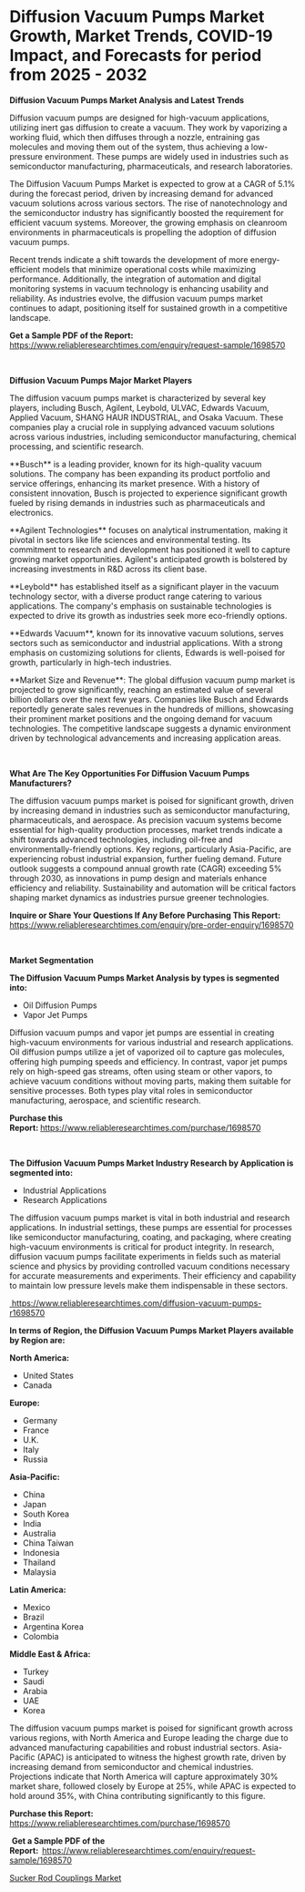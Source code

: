 <p><h1>Diffusion Vacuum Pumps Market Growth, Market Trends, COVID-19 Impact, and Forecasts for period from 2025 - 2032</h1></p><p><strong>Diffusion Vacuum Pumps Market Analysis and Latest Trends</strong></p>
<p><p>Diffusion vacuum pumps are designed for high-vacuum applications, utilizing inert gas diffusion to create a vacuum. They work by vaporizing a working fluid, which then diffuses through a nozzle, entraining gas molecules and moving them out of the system, thus achieving a low-pressure environment. These pumps are widely used in industries such as semiconductor manufacturing, pharmaceuticals, and research laboratories.</p><p>The Diffusion Vacuum Pumps Market is expected to grow at a CAGR of 5.1% during the forecast period, driven by increasing demand for advanced vacuum solutions across various sectors. The rise of nanotechnology and the semiconductor industry has significantly boosted the requirement for efficient vacuum systems. Moreover, the growing emphasis on cleanroom environments in pharmaceuticals is propelling the adoption of diffusion vacuum pumps.</p><p>Recent trends indicate a shift towards the development of more energy-efficient models that minimize operational costs while maximizing performance. Additionally, the integration of automation and digital monitoring systems in vacuum technology is enhancing usability and reliability. As industries evolve, the diffusion vacuum pumps market continues to adapt, positioning itself for sustained growth in a competitive landscape.</p></p>
<p><strong>Get a Sample PDF of the Report:&nbsp;</strong> <a href="https://www.reliableresearchtimes.com/enquiry/request-sample/1698570?utm_campaign=2204&utm_medium=2&utm_source=Github&utm_content=ia&utm_term=17022025&utm_id=diffusion-vacuum-pumps">https://www.reliableresearchtimes.com/enquiry/request-sample/1698570</a></p>
<p>&nbsp;</p>
<p><strong>Diffusion Vacuum Pumps Major Market Players</strong></p>
<p><p>The diffusion vacuum pumps market is characterized by several key players, including Busch, Agilent, Leybold, ULVAC, Edwards Vacuum, Applied Vacuum, SHANG HAUR INDUSTRIAL, and Osaka Vacuum. These companies play a crucial role in supplying advanced vacuum solutions across various industries, including semiconductor manufacturing, chemical processing, and scientific research.</p><p>**Busch** is a leading provider, known for its high-quality vacuum solutions. The company has been expanding its product portfolio and service offerings, enhancing its market presence. With a history of consistent innovation, Busch is projected to experience significant growth fueled by rising demands in industries such as pharmaceuticals and electronics.</p><p>**Agilent Technologies** focuses on analytical instrumentation, making it pivotal in sectors like life sciences and environmental testing. Its commitment to research and development has positioned it well to capture growing market opportunities. Agilent's anticipated growth is bolstered by increasing investments in R&D across its client base.</p><p>**Leybold** has established itself as a significant player in the vacuum technology sector, with a diverse product range catering to various applications. The company's emphasis on sustainable technologies is expected to drive its growth as industries seek more eco-friendly options.</p><p>**Edwards Vacuum**, known for its innovative vacuum solutions, serves sectors such as semiconductor and industrial applications. With a strong emphasis on customizing solutions for clients, Edwards is well-poised for growth, particularly in high-tech industries.</p><p>**Market Size and Revenue**: The global diffusion vacuum pump market is projected to grow significantly, reaching an estimated value of several billion dollars over the next few years. Companies like Busch and Edwards reportedly generate sales revenues in the hundreds of millions, showcasing their prominent market positions and the ongoing demand for vacuum technologies. The competitive landscape suggests a dynamic environment driven by technological advancements and increasing application areas.</p></p>
<p>&nbsp;</p>
<p><strong>What Are The Key Opportunities For Diffusion Vacuum Pumps Manufacturers?</strong></p>
<p><p>The diffusion vacuum pumps market is poised for significant growth, driven by increasing demand in industries such as semiconductor manufacturing, pharmaceuticals, and aerospace. As precision vacuum systems become essential for high-quality production processes, market trends indicate a shift towards advanced technologies, including oil-free and environmentally-friendly options. Key regions, particularly Asia-Pacific, are experiencing robust industrial expansion, further fueling demand. Future outlook suggests a compound annual growth rate (CAGR) exceeding 5% through 2030, as innovations in pump design and materials enhance efficiency and reliability. Sustainability and automation will be critical factors shaping market dynamics as industries pursue greener technologies.</p></p>
<p><strong>Inquire or Share Your Questions If Any Before Purchasing This Report:</strong> <a href="https://www.reliableresearchtimes.com/enquiry/pre-order-enquiry/1698570?utm_campaign=2204&utm_medium=2&utm_source=Github&utm_content=ia&utm_term=17022025&utm_id=diffusion-vacuum-pumps">https://www.reliableresearchtimes.com/enquiry/pre-order-enquiry/1698570</a></p>
<p>&nbsp;</p>
<p><strong>Market Segmentation</strong></p>
<p><strong>The Diffusion Vacuum Pumps Market Analysis by types is segmented into:</strong></p>
<p><ul><li>Oil Diffusion Pumps</li><li>Vapor Jet Pumps</li></ul></p>
<p><p>Diffusion vacuum pumps and vapor jet pumps are essential in creating high-vacuum environments for various industrial and research applications. Oil diffusion pumps utilize a jet of vaporized oil to capture gas molecules, offering high pumping speeds and efficiency. In contrast, vapor jet pumps rely on high-speed gas streams, often using steam or other vapors, to achieve vacuum conditions without moving parts, making them suitable for sensitive processes. Both types play vital roles in semiconductor manufacturing, aerospace, and scientific research.</p></p>
<p><strong>Purchase this Report:&nbsp;</strong><a href="https://www.reliableresearchtimes.com/purchase/1698570?utm_campaign=2204&utm_medium=2&utm_source=Github&utm_content=ia&utm_term=17022025&utm_id=diffusion-vacuum-pumps">https://www.reliableresearchtimes.com/purchase/1698570</a></p>
<p>&nbsp;</p>
<p><strong>The Diffusion Vacuum Pumps Market Industry Research by Application is segmented into:</strong></p>
<p><ul><li>Industrial Applications</li><li>Research Applications</li></ul></p>
<p><p>The diffusion vacuum pumps market is vital in both industrial and research applications. In industrial settings, these pumps are essential for processes like semiconductor manufacturing, coating, and packaging, where creating high-vacuum environments is critical for product integrity. In research, diffusion vacuum pumps facilitate experiments in fields such as material science and physics by providing controlled vacuum conditions necessary for accurate measurements and experiments. Their efficiency and capability to maintain low pressure levels make them indispensable in these sectors.</p></p>
<p><a href="https://www.reliableresearchtimes.com/diffusion-vacuum-pumps-r1698570?utm_campaign=2204&utm_medium=2&utm_source=Github&utm_content=ia&utm_term=17022025&utm_id=diffusion-vacuum-pumps">&nbsp;https://www.reliableresearchtimes.com/diffusion-vacuum-pumps-r1698570</a></p>
<p><strong>In terms of Region, the Diffusion Vacuum Pumps Market Players available by Region are:</strong></p>
<p>
    <p> <strong> North America: </strong>
        <ul>
            <li>United States</li>
            <li>Canada</li>
        </ul>
        </p> 
    <p> <strong> Europe: </strong>
        <ul>
            <li>Germany</li>
            <li>France</li>
            <li>U.K.</li>
            <li>Italy</li>
            <li>Russia</li>
        </ul>
        </p> 
    <p> <strong> Asia-Pacific: </strong>
        <ul>
            <li>China</li>
            <li>Japan</li>
            <li>South Korea</li>
            <li>India</li>
            <li>Australia</li>
            <li>China Taiwan</li>
            <li>Indonesia</li>
            <li>Thailand</li>
            <li>Malaysia</li>
        </ul>
        </p> 
    <p> <strong> Latin America: </strong>
        <ul>
            <li>Mexico</li>
            <li>Brazil</li>
            <li>Argentina Korea</li>
            <li>Colombia</li>
        </ul>
        </p> 
    <p> <strong> Middle East & Africa: </strong>
        <ul>
            <li>Turkey</li>
            <li>Saudi</li>
            <li>Arabia</li>
            <li>UAE</li>
            <li>Korea</li>
        </ul>
    </p>
    </p>
<p><p>The diffusion vacuum pumps market is poised for significant growth across various regions, with North America and Europe leading the charge due to advanced manufacturing capabilities and robust industrial sectors. Asia-Pacific (APAC) is anticipated to witness the highest growth rate, driven by increasing demand from semiconductor and chemical industries. Projections indicate that North America will capture approximately 30% market share, followed closely by Europe at 25%, while APAC is expected to hold around 35%, with China contributing significantly to this figure.</p></p>
<p><strong>Purchase this Report: </strong><a href="https://www.reliableresearchtimes.com/purchase/1698570?utm_campaign=2204&utm_medium=2&utm_source=Github&utm_content=ia&utm_term=17022025&utm_id=diffusion-vacuum-pumps">https://www.reliableresearchtimes.com/purchase/1698570</a></p>
<p>&nbsp;<strong>Get a Sample PDF of the Report:&nbsp;&nbsp;</strong><a href="https://www.reliableresearchtimes.com/enquiry/request-sample/1698570?utm_campaign=2204&utm_medium=2&utm_source=Github&utm_content=ia&utm_term=17022025&utm_id=diffusion-vacuum-pumps">https://www.reliableresearchtimes.com/enquiry/request-sample/1698570</a></p>
<p><strong></strong></p>
<p><p><a href="https://github.com/tambraunrue691969/Market-Research-Report-List-1/blob/main/sucker-rod-couplings-market.md?utm_campaign=2204&utm_medium=2&utm_source=Github&utm_content=ia&utm_term=17022025&utm_id=diffusion-vacuum-pumps">Sucker Rod Couplings Market</a></p></p>
